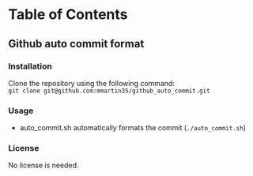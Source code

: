 # Table of Contents
## Github auto commit format
### Installation
Clone the repository using the following command:<br>
`git clone git@github.com:mmartin35/github_auto_commit.git`
### Usage
- auto_commit.sh automatically formats the commit (`./auto_commit.sh`)
### License
No license is needed.
